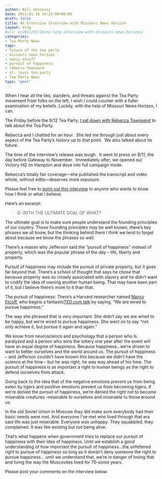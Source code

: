 ```yaml
---
author: Bill Hennessy
date: 2011-01-16 14:23:00+00:00
draft: false
title: An Extensive Interview with Missouri News Horizon
layout: blog
#url: e/2011/01/16/my-long-interview-with-missouri-news-horizon/
categories:
- Tea Party News
tags:
- future of the tea party
- missouri news horizon
- nancy etcoff
- pursuit of happiness
- rebecca townsend
- st. louis tea party
- Tea Party News
type: "post"
---
```


When I hear all the lies, slanders, and threats against the Tea Party movement from folks on the left, I wish I could counter with a fuller examination of my beliefs. Luckily, with the help of Missouri News Horizon, I can.

The Friday before the 9/12 Tea Party, [I sat down with Rebecca Townsend](https://monewshorizonblog.org/2010/09/an-interview-with-st-louis-tea-party-leader-bill-hennessy/) to talk about the Tea Party.

Rebecca and I chatted for an hour.  She led me through just about every aspect of the Tea Party’s history up to that point.  We also talked about its future.

The time of the interview’s release was tough.  It went to press on 9/11, the day before Gateway to November.  Immediately after, we opened our Victory HQ on Hampton and dove into full campaign mode.

Rebecca’s totally fair coverage—she published the transcript and video whole, without edits—deserves more exposure.

Please feel free to [point out this interview](https://monewshorizonblog.org/2010/09/an-interview-with-st-louis-tea-party-leader-bill-hennessy/) to anyone who wants to know how I think or what I believe.

Here’s an excerpt:


> Q: WITH THE ULTIMATE GOAL OF WHAT?

The ultimate goal is to make sure people understand the founding principles of our country. Those founding principles may be well known, there’s key phrases we all know, but the thinking behind them I think we tend to forget about because we know the phrases so well.

There’s a reason why Jefferson said the “pursuit of happiness” instead of property, which was the popular phrase of the day – life, liberty and property.

Pursuit of happiness may include the pursuit of private property, but it goes far beyond that. There’s a school of thought that says he chose that because property was so closely associated with slavery and he didn’t want to codify the idea of owning another human being. That may have been part of it, but I believe there’s more to it than that.

The pursuit of happiness: There’s a Harvard researcher named [Nancy Etcoff](https://harvardmagazine.com/2007/01/the-science-of-happiness.html), who begins a fantastic[TED.com talk](https://www.ted.com/talks/nancy_etcoff_on_happiness_and_why_we_want_it.html) by saying, “We are wired to pursue happiness.”

The way she phrased that is very important. She didn’t say we are wired to be happy, but we’re wired to pursue happiness. She went on to say “not only achieve it, but pursue it again and again.”

We know from neuroscience and psychology that a person who is paralyzed and a person who wins the lottery one year after the event will have an equal degree of happiness. Because happiness…we’re driven to want to better ourselves and the world around us. The pursuit of happiness – and Jefferson couldn’t have known this because we didn’t have the science at the time – but he was right, he was way ahead of his time. The pursuit of happiness is as important a right to human beings as the right to defend ourselves from attack.

Going back to the idea that of the negative emotions prevent us from being eaten by tigers and positive emotions prevent us from becoming tigers, if we’re denied the pursuit of happiness, we’re denied the right not to become miserable creatures –miserable to ourselves and miserable to those around us.

In the old Soviet Union in Moscow they did make sure everybody had their basic needs were met. And everyone I’ve met who lived through that era said life was just miserable. Everyone was unhappy. They squabbled, they complained. It was like existing but not being alive.

That’s what happens when government tries to replace our pursuit of happiness with their idea of happiness. Until we establish a good understanding of how important the pursuit of happiness…the unfettered right to pursue of happiness so long as it doesn’t deny someone the right to pursue happiness… until we understand that, we’re in danger of losing that and living the way the Muscovites lived for 70-some years.


Please post your comments on the interview below.

